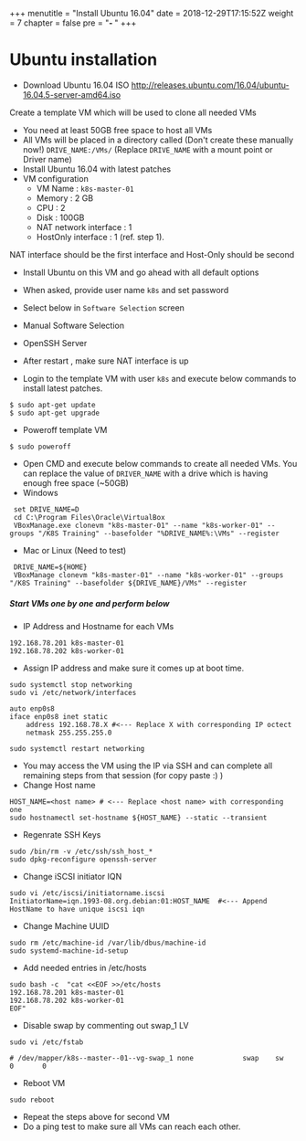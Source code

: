 +++
menutitle = "Install Ubuntu 16.04"
date = 2018-12-29T17:15:52Z
weight = 7
chapter = false
pre = "<b>- </b>"
+++

# Ubuntu installation

* Download Ubuntu 16.04 ISO
http://releases.ubuntu.com/16.04/ubuntu-16.04.5-server-amd64.iso

Create a template VM which will be used to clone all needed VMs

- You need at least 50GB free space to host all VMs
- All VMs will be placed in a directory called (Don't create these manually now!)
 `DRIVE_NAME:/VMs/` (Replace `DRIVE_NAME` with a mount point or Driver name)
- Install Ubuntu 16.04 with latest patches
- VM configuration  
    - VM Name : `k8s-master-01`
    - Memory  : 2 GB
    - CPU     : 2
    - Disk    : 100GB
    - NAT network interface : 1
    - HostOnly interface    : 1 (ref. step 1).

NAT interface should be the first interface and Host-Only should be second

- Install Ubuntu on this VM and go ahead with all default options
 - When asked, provide user name `k8s` and set password
 - Select below in `Software Selection` screen
  - Manual Software Selection
  - OpenSSH Server

- After restart , make sure NAT interface is up
- Login to the template VM with user `k8s` and execute below commands to install latest patches.
```
$ sudo apt-get update
$ sudo apt-get upgrade
```
- Poweroff template VM
```
$ sudo poweroff
```
- Open CMD and execute below commands to create all needed VMs.
  You can replace the value of `DRIVER_NAME` with a drive which is having enough free space (~50GB)
- Windows
```
 set DRIVE_NAME=D
 cd C:\Program Files\Oracle\VirtualBox
 VBoxManage.exe clonevm "k8s-master-01" --name "k8s-worker-01" --groups "/K8S Training" --basefolder "%DRIVE_NAME%:\VMs" --register
```

- Mac or Linux (Need to test)
```
 DRIVE_NAME=${HOME}
 VBoxManage clonevm "k8s-master-01" --name "k8s-worker-01" --groups "/K8S Training" --basefolder ${DRIVE_NAME}/VMs" --register
```

##### Start VMs one by one and perform below

- IP Address and Hostname for each VMs
```
192.168.78.201 k8s-master-01
192.168.78.202 k8s-worker-01
```

- Assign IP address and make sure it comes up at boot time.
```
sudo systemctl stop networking
sudo vi /etc/network/interfaces
```
```
auto enp0s8
iface enp0s8 inet static
    address 192.168.78.X #<--- Replace X with corresponding IP octect
    netmask 255.255.255.0
```
```
sudo systemctl restart networking
```

- You may access the VM using the IP via SSH and can complete all remaining steps from that session (for copy paste :) )
- Change Host name
```
HOST_NAME=<host name> # <--- Replace <host name> with corresponding one
sudo hostnamectl set-hostname ${HOST_NAME} --static --transient
```
- Regenrate SSH Keys
```
sudo /bin/rm -v /etc/ssh/ssh_host_*
sudo dpkg-reconfigure openssh-server
```
- Change iSCSI initiator IQN
```
sudo vi /etc/iscsi/initiatorname.iscsi
InitiatorName=iqn.1993-08.org.debian:01:HOST_NAME  #<--- Append HostName to have unique iscsi iqn
```  
- Change Machine UUID
```
sudo rm /etc/machine-id /var/lib/dbus/machine-id
sudo systemd-machine-id-setup
```
- Add needed entries in /etc/hosts
```
sudo bash -c  "cat <<EOF >>/etc/hosts
192.168.78.201 k8s-master-01
192.168.78.202 k8s-worker-01
EOF"
```

- Disable swap by commenting out swap_1 LV
```
sudo vi /etc/fstab
```
```
# /dev/mapper/k8s--master--01--vg-swap_1 none            swap    sw              0       0
```
- Reboot VM
```
sudo reboot
```
- Repeat the steps above for second VM
- Do a ping test to make sure all VMs can reach each other.

